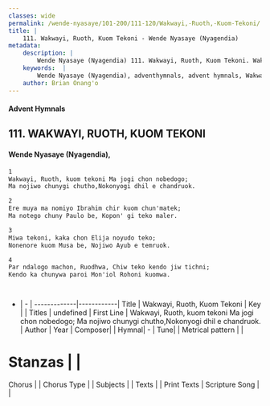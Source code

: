 ```yaml
---
classes: wide
permalink: /wende-nyasaye/101-200/111-120/Wakwayi,-Ruoth,-Kuom-Tekoni/
title: |
    111. Wakwayi, Ruoth, Kuom Tekoni - Wende Nyasaye (Nyagendia)
metadata:
    description: |
        Wende Nyasaye (Nyagendia) 111. Wakwayi, Ruoth, Kuom Tekoni. Wakwayi, Ruoth, kuom tekoni Ma jogi chon nobedogo; Ma nojiwo chunygi chutho,Nokonyogi dhil e chandruok.  
    keywords:  |
        Wende Nyasaye (Nyagendia), adventhymnals, advent hymnals, Wakwayi, Ruoth, Kuom Tekoni, Wakwayi, Ruoth, kuom tekoni Ma jogi chon nobedogo; Ma nojiwo chunygi chutho,Nokonyogi dhil e chandruok.. 
    author: Brian Onang'o
---
```


#### Advent Hymnals
## 111. WAKWAYI, RUOTH, KUOM TEKONI
####  Wende Nyasaye (Nyagendia),

```txt
1
Wakwayi, Ruoth, kuom tekoni Ma jogi chon nobedogo;
Ma nojiwo chunygi chutho,Nokonyogi dhil e chandruok.

2
Ere muya ma nomiyo Ibrahim chir kuom chun'matek;
Ma notego chuny Paulo be, Kopon' gi teko maler.

3
Miwa tekoni, kaka chon Elija noyudo teko;
Nonenore kuom Musa be, Nojiwo Ayub e temruok.

4
Par ndalogo machon, Ruodhwa, Chiw teko kendo jiw tichni;
Kendo ka chunywa paroi Mon'iol Rohoni kuomwa.




```

- |   -  |
-------------|------------|
Title | Wakwayi, Ruoth, Kuom Tekoni |
Key |  |
Titles | undefined |
First Line | Wakwayi, Ruoth, kuom tekoni Ma jogi chon nobedogo; Ma nojiwo chunygi chutho,Nokonyogi dhil e chandruok. |
Author | 
Year | 
Composer| |
Hymnal|  - |
Tune|  |
Metrical pattern | |
# Stanzas |  |
Chorus |  |
Chorus Type |  |
Subjects | |
Texts |  |
Print Texts | 
Scripture Song |  |
    
